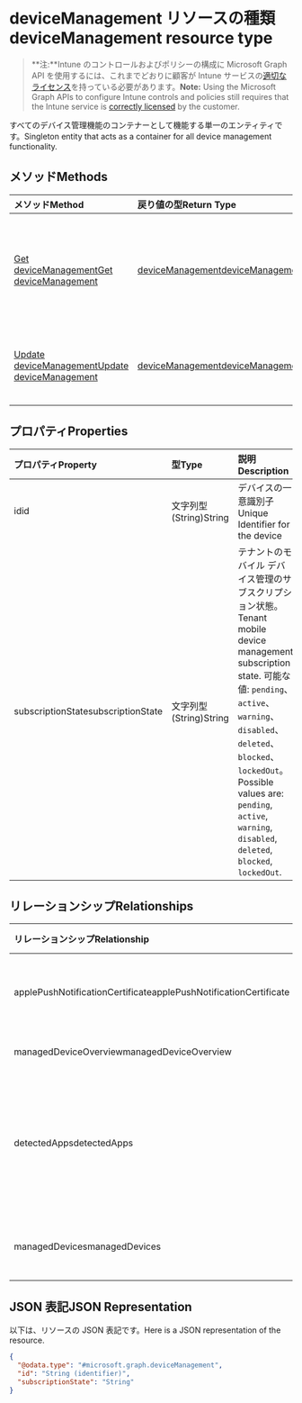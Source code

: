 # <a name="devicemanagement-resource-type"></a><span data-ttu-id="f2c74-101">deviceManagement リソースの種類</span><span class="sxs-lookup"><span data-stu-id="f2c74-101">deviceManagement resource type</span></span>

> <span data-ttu-id="f2c74-102">**注:**Intune のコントロールおよびポリシーの構成に Microsoft Graph API を使用するには、これまでどおりに顧客が Intune サービスの[適切なライセンス](https://go.microsoft.com/fwlink/?linkid=839381)を持っている必要があります。</span><span class="sxs-lookup"><span data-stu-id="f2c74-102">**Note:** Using the Microsoft Graph APIs to configure Intune controls and policies still requires that the Intune service is [correctly licensed](https://go.microsoft.com/fwlink/?linkid=839381) by the customer.</span></span>

<span data-ttu-id="f2c74-103">すべてのデバイス管理機能のコンテナーとして機能する単一のエンティティです。</span><span class="sxs-lookup"><span data-stu-id="f2c74-103">Singleton entity that acts as a container for all device management functionality.</span></span>
## <a name="methods"></a><span data-ttu-id="f2c74-104">メソッド</span><span class="sxs-lookup"><span data-stu-id="f2c74-104">Methods</span></span>
|<span data-ttu-id="f2c74-105">メソッド</span><span class="sxs-lookup"><span data-stu-id="f2c74-105">Method</span></span>|<span data-ttu-id="f2c74-106">戻り値の型</span><span class="sxs-lookup"><span data-stu-id="f2c74-106">Return Type</span></span>|<span data-ttu-id="f2c74-107">説明</span><span class="sxs-lookup"><span data-stu-id="f2c74-107">Description</span></span>|
|:---|:---|:---|
|[<span data-ttu-id="f2c74-108">Get deviceManagement</span><span class="sxs-lookup"><span data-stu-id="f2c74-108">Get deviceManagement</span></span>](../api/intune_devices_devicemanagement_get.md)|[<span data-ttu-id="f2c74-109">deviceManagement</span><span class="sxs-lookup"><span data-stu-id="f2c74-109">deviceManagement</span></span>](../resources/intune_devices_devicemanagement.md)|<span data-ttu-id="f2c74-110">[deviceManagement](../resources/intune_devices_devicemanagement.md) オブジェクトのプロパティとリレーションシップを読み取ります。</span><span class="sxs-lookup"><span data-stu-id="f2c74-110">Read properties and relationships of [plannerTaskDetails](../resources/intune_devices_devicemanagement.md) object.</span></span>|
|[<span data-ttu-id="f2c74-111">Update deviceManagement</span><span class="sxs-lookup"><span data-stu-id="f2c74-111">Update deviceManagement</span></span>](../api/intune_devices_devicemanagement_update.md)|[<span data-ttu-id="f2c74-112">deviceManagement</span><span class="sxs-lookup"><span data-stu-id="f2c74-112">deviceManagement</span></span>](../resources/intune_devices_devicemanagement.md)|<span data-ttu-id="f2c74-113">[deviceManagement](../resources/intune_devices_devicemanagement.md) オブジェクトのプロパティを更新します。</span><span class="sxs-lookup"><span data-stu-id="f2c74-113">Update the properties of a [calendar](../resources/intune_devices_devicemanagement.md) object.</span></span>|

## <a name="properties"></a><span data-ttu-id="f2c74-114">プロパティ</span><span class="sxs-lookup"><span data-stu-id="f2c74-114">Properties</span></span>
|<span data-ttu-id="f2c74-115">プロパティ</span><span class="sxs-lookup"><span data-stu-id="f2c74-115">Property</span></span>|<span data-ttu-id="f2c74-116">型</span><span class="sxs-lookup"><span data-stu-id="f2c74-116">Type</span></span>|<span data-ttu-id="f2c74-117">説明</span><span class="sxs-lookup"><span data-stu-id="f2c74-117">Description</span></span>|
|:---|:---|:---|
|<span data-ttu-id="f2c74-118">id</span><span class="sxs-lookup"><span data-stu-id="f2c74-118">id</span></span>|<span data-ttu-id="f2c74-119">文字列型 (String)</span><span class="sxs-lookup"><span data-stu-id="f2c74-119">String</span></span>|<span data-ttu-id="f2c74-120">デバイスの一意識別子</span><span class="sxs-lookup"><span data-stu-id="f2c74-120">Unique Identifier for the device</span></span>|
|<span data-ttu-id="f2c74-121">subscriptionState</span><span class="sxs-lookup"><span data-stu-id="f2c74-121">subscriptionState</span></span>|<span data-ttu-id="f2c74-122">文字列型 (String)</span><span class="sxs-lookup"><span data-stu-id="f2c74-122">String</span></span>|<span data-ttu-id="f2c74-123">テナントのモバイル デバイス管理のサブスクリプション状態。</span><span class="sxs-lookup"><span data-stu-id="f2c74-123">Tenant mobile device management subscription state.</span></span> <span data-ttu-id="f2c74-124">可能な値: `pending`、`active`、`warning`、`disabled`、`deleted`、`blocked`、`lockedOut`。</span><span class="sxs-lookup"><span data-stu-id="f2c74-124">Possible values are: `pending`, `active`, `warning`, `disabled`, `deleted`, `blocked`, `lockedOut`.</span></span>|

## <a name="relationships"></a><span data-ttu-id="f2c74-125">リレーションシップ</span><span class="sxs-lookup"><span data-stu-id="f2c74-125">Relationships</span></span>
|<span data-ttu-id="f2c74-126">リレーションシップ</span><span class="sxs-lookup"><span data-stu-id="f2c74-126">Relationship</span></span>|<span data-ttu-id="f2c74-127">型</span><span class="sxs-lookup"><span data-stu-id="f2c74-127">Type</span></span>|<span data-ttu-id="f2c74-128">説明</span><span class="sxs-lookup"><span data-stu-id="f2c74-128">Description</span></span>|
|:---|:---|:---|
|<span data-ttu-id="f2c74-129">applePushNotificationCertificate</span><span class="sxs-lookup"><span data-stu-id="f2c74-129">applePushNotificationCertificate</span></span>|[<span data-ttu-id="f2c74-130">applePushNotificationCertificate</span><span class="sxs-lookup"><span data-stu-id="f2c74-130">applePushNotificationCertificate</span></span>](../resources/intune_devices_applepushnotificationcertificate.md)|<span data-ttu-id="f2c74-131">Apple プッシュ通知証明書。</span><span class="sxs-lookup"><span data-stu-id="f2c74-131">Apple push notification certificate.</span></span>|
|<span data-ttu-id="f2c74-132">managedDeviceOverview</span><span class="sxs-lookup"><span data-stu-id="f2c74-132">managedDeviceOverview</span></span>|[<span data-ttu-id="f2c74-133">managedDeviceOverview</span><span class="sxs-lookup"><span data-stu-id="f2c74-133">managedDeviceOverview</span></span>](../resources/intune_devices_manageddeviceoverview.md)|<span data-ttu-id="f2c74-134">デバイスの概要</span><span class="sxs-lookup"><span data-stu-id="f2c74-134">Device overview</span></span>|
|<span data-ttu-id="f2c74-135">detectedApps</span><span class="sxs-lookup"><span data-stu-id="f2c74-135">detectedApps</span></span>|<span data-ttu-id="f2c74-136">[detectedApp](../resources/intune_devices_detectedapp.md) コレクション</span><span class="sxs-lookup"><span data-stu-id="f2c74-136">[detectedApp](../resources/intune_devices_detectedapp.md) collection</span></span>|<span data-ttu-id="f2c74-137">デバイスに関連付けられている、検出されたアプリの一覧。</span><span class="sxs-lookup"><span data-stu-id="f2c74-137">The list of detected apps associated with a device.</span></span>|
|<span data-ttu-id="f2c74-138">managedDevices</span><span class="sxs-lookup"><span data-stu-id="f2c74-138">managedDevices</span></span>|<span data-ttu-id="f2c74-139">[managedDevice](../resources/intune_devices_manageddevice.md) コレクション</span><span class="sxs-lookup"><span data-stu-id="f2c74-139">[managedDevice](../resources/intune_devices_manageddevice.md) collection</span></span>|<span data-ttu-id="f2c74-140">管理対象デバイスの一覧。</span><span class="sxs-lookup"><span data-stu-id="f2c74-140">The list of managed devices.</span></span>|

## <a name="json-representation"></a><span data-ttu-id="f2c74-141">JSON 表記</span><span class="sxs-lookup"><span data-stu-id="f2c74-141">JSON Representation</span></span>
<span data-ttu-id="f2c74-142">以下は、リソースの JSON 表記です。</span><span class="sxs-lookup"><span data-stu-id="f2c74-142">Here is a JSON representation of the resource.</span></span>
<!-- {
  "blockType": "resource",
  "keyProperty": "id",
  "@odata.type": "microsoft.graph.deviceManagement"
}
-->
``` json
{
  "@odata.type": "#microsoft.graph.deviceManagement",
  "id": "String (identifier)",
  "subscriptionState": "String"
}
```



